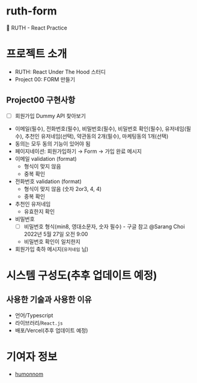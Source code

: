 # ruth-form
🌱 RUTH - React Practice

# 프로젝트 소개
- RUTH: React Under The Hood 스터디
- Project 00: FORM 만들기

## Project00 구현사항

- [ ]  회원가입 Dummy API 찾아보기
- 이메일(필수), 전화번호(필수), 비밀번호(필수), 비밀번호 확인(필수), 유저네임(필수), 추천인 유저네임(선택), 약관동의 2개(필수), 마케팅동의 1개(선택)
- 동의는 모두 동의 기능이 있어야 됨
- 페이지네이션: 회원가입하기 → Form → 가입 완료 메시지
- 이메일 validation (format)
    - 형식이 맞지 않음
    - 중복 확인
- 전화번호 validation (format)
    - 형식이 맞지 않음 (숫자 2or3, 4, 4)
    - 중복 확인
- 추천인 유저네임
    - 유효한지 확인
- 비밀번호
    - [ ]  비밀번호 형식(min8, 영대소문자, 숫자 필수) - 구글 참고 @Sarang Choi 2022년 5월 27일 오전 9:00
    - 비밀번호 확인이 일치한지
- 회원가입 축하 메시지(`유저네임` 님)

<!--
# 실행 화면(추후 업데이트 예정)

# 실행 방법(추후 업데이트 예정)
-->
# 시스템 구성도(추후 업데이트 예정)
## 사용한 기술과 사용한 이유
   - 언어/Typescript
   - 라이브러리/`React.js`
   - 배포/Vercel(추후 업데이트 예정)
<!--
# 저작권 및 라이선스(추후 업데이트 예정)
# 버그 및 기능 요청(추후 업데이트 예정)
-->
# 기여자 정보
- [humonnom](https://github.com/humonnom)
